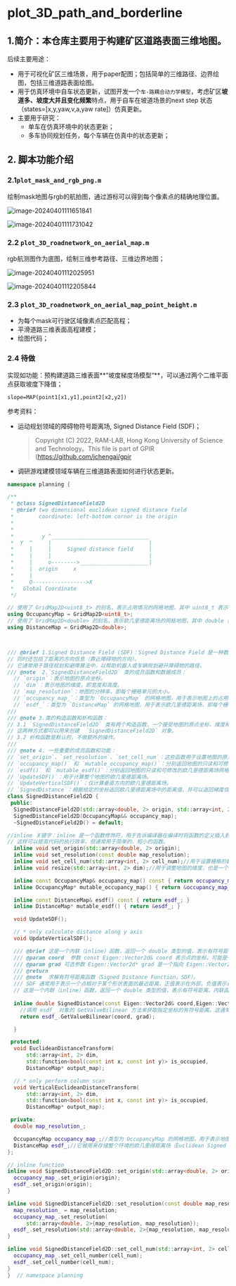 # plot_3D_path_and_borderline


## 1.简介：本仓库主要用于构建矿区道路表面三维地图。

后续主要用途：

- 用于可视化矿区三维场景，用于paper配图；包括简单的三维路径、边界绘图，包括三维道路表面绘图。
- 用于仿真环境中自车状态更新，试图开发一个`车-路耦合动力学模型`，考虑矿区**坡道多、坡度大并且变化频繁**特点，用于自车在坡道场景的next step 状态（states=[x,y,yaw,v,a,yaw rate]）仿真更新。
- 主要用于研究：
  - 单车在仿真环境中的状态更新；
  - 多车协同规划任务，每个车辆在仿真中的状态更新；

## 2. 脚本功能介绍

### 2.1`plot_mask_and_rgb_png.m`

绘制mask地图与rgb的航拍图，通过游标可以得到每个像素点的精确地理位置。

![image-20240401111651841](./README.assets/image-20240401111651841.png)

![image-20240401111731042](./README.assets/image-20240401111731042.png)

### 2.2 `plot_3D_roadnetwork_on_aerial_map.m`

rgb航测图作为底图，绘制三维参考路径、三维边界地图；

![image-20240401112025951](./README.assets/image-20240401112025951.png)



![image-20240401112205844](./README.assets/image-20240401112205844.png)



### 2.3 `plot_3D_roadnetwork_on_aerial_map_point_height.m`

- 为每个mask可行驶区域像素点匹配高程；
- 平滑道路三维表面高程建模；
- 绘图代码；





### 2.4 待做

实现如功能：预构建道路三维表面**“坡度梯度场模型“**，可以通过两个二维平面点获取坡度下降值；

```
slope=MAP(point1[x1,y1],point2[x2,y2])
```

参考资料：

- 运动规划领域的障碍物符号距离场, Signed Distance Field (SDF)；

  >  Copyright (C) 2022, RAM-LAB, Hong Kong University of Science and Technology。This file is part of GPIR (https://github.com/jchengai/gpir

- 调研游戏建模领域车辆在三维道路表面如何进行状态更新。

```cpp
namespace planning {

/**
 * @class SignedDistanceField2D
 * @brief two dimensional euclidean signed distance field
 *        coordinate: left-bottom cornor is the origin
 *
 *
 *         y ^_______________________________
 *  Y  ^     |                               |
 *     |     |     Signed distance field     |
 *     |     |                               |
 *     |     o-------->______________________|
 *     |  origin     x
 *     |
 *     O----------------->X
 *   Global Coordinate
 */

// 使用了 GridMap2D<uint8_t> 的别名，表示占用情况的网格地图，其中 uint8_t 表示每个栅格的数据类型，通常用于表示栅格是否被占用。
using OccupancyMap = GridMap2D<uint8_t>;
// 使用了 GridMap2D<double> 的别名，表示欧几里德距离场的网格地图，其中 double 表示每个栅格的数据类型，用于表示距离值。
using DistanceMap = GridMap2D<double>;



/// @brief 1.Signed Distance Field (SDF)：Signed Distance Field 是一种数据结构，用于表示在二维空间中的点到最近障碍物的距离，
// 同时还包括了距离的方向信息（靠近障碍物的方向）。
// 它通常用于路径规划和避障算法中，以帮助机器人或车辆规划避开障碍物的路径。
/// @note  2.`SignedDistanceField2D` 类的成员函数和数据成员：
  // `origin`：表示地图的原点坐标。
  // `dim`：表示地图的维度，即宽度和高度。
  // `map_resolution`：地图的分辨率，即每个栅格单元的大小。
  // `occupancy_map_`：类型为 `OccupancyMap` 的网格地图，用于表示地图上的占用情况，其中包含了每个栅格是否被占用的信息。
  // `esdf_`：类型为 `DistanceMap` 的网格地图，用于表示欧几里德距离场，即每个栅格到最近障碍物的距离。
///
/// @note 3.类的构造函数和析构函数：
// 3.1 `SignedDistanceField2D` 类有两个构造函数，一个接受地图的原点坐标、维度和分辨率作为参数，另一个接受一个已有的 OccupancyMap 对象。
// 这两种方式都可以用来创建  `SignedDistanceField2D` 对象。
// 3.2 析构函数是默认的，不做额外的操作。
///
/// @note 4. 一些重要的成员函数和功能：
// `set_origin`、`set_resolution`、`set_cell_num`：这些函数用于设置地图的原点、分辨率和栅格数。
// `occupancy_map()` 和 `mutable_occupancy_map()`：分别返回地图的只读和可修改的占用情况网格地图的引用。
// `esdf()` 和 `mutable_esdf()`：分别返回地图的只读和可修改的欧几里德距离场网格地图的引用。
// `UpdateSDF()`：用于计算整个地图的欧几里德距离场。
// `UpdateVerticalSDF()`：仅计算垂直方向的欧几里德距离场。
// `SignedDistance`：根据给定的坐标返回欧几里德距离场中的距离值，并可以返回梯度信息。
class SignedDistanceField2D {  
 public:
  SignedDistanceField2D(std::array<double, 2> origin, std::array<int, 2> dim,const double map_resolution);
  SignedDistanceField2D(OccupancyMap&& occupancy_map);
  ~SignedDistanceField2D() = default;

//inline 关键字：inline 是一个函数修饰符，用于告诉编译器在编译时将函数的定义插入到调用该函数的地方，而不是生成函数的单独的调用代码。
// 这样可以提高代码的执行效率，但通常用于简单的、短小的函数。 
  inline void set_origin(std::array<double, 2> origin);
  inline void set_resolution(const double map_resolution);
  inline void set_cell_num(std::array<int, 2> cell_num);//用于设置栅格的数量，它也是一个大小为 2 的整数数组。
  inline void resize(std::array<int, 2> dim);//用于调整地图的维度，也是一个大小为 2 的整数数组。

  inline const OccupancyMap& occupancy_map() const { return occupancy_map_; }
  inline OccupancyMap* mutable_occupancy_map() { return &occupancy_map_; }

  inline const DistanceMap& esdf() const { return esdf_; }
  inline DistanceMap* mutable_esdf() { return &esdf_; }

  void UpdateSDF();

  // * only calculate distance along y axis
  void UpdateVerticalSDF();

  /// @brief 这是一个内联（inline）函数，返回一个 double 类型的值，表示有符号距离。
  /// @param coord  参数 const Eigen::Vector2d& coord 表示点的坐标，可能是一个节点在二维空间中的位置。
  /// @param grad 可选参数 Eigen::Vector2d* grad 是一个指向 Eigen::Vector2d 对象的指针，用于存储距离函数的梯度，如果不需要计算梯度，则可以传递 nullptr。
  /// @return 
  /// @note  求解有符号距离函数（Signed Distance Function，SDF）。
  /// SDF 通常用于表示一个点相对于某个形状表面的最近距离，正值表示在外部，负值表示在内部。这里，它被用来估计节点在未来时间点的位置相对于障碍物的距离。
  // 这是一个内联（inline）函数，返回一个 double 类型的值，表示有符号距离。内联函数通常用于性能优化，特别是对于小型、频繁调用的函数。
  
  inline double SignedDistance(const Eigen::Vector2d& coord,Eigen::Vector2d* grad = nullptr) const {
    //调用 esdf_ 对象的 GetValueBilinear 方法来获取指定坐标的有符号距离。这通常通过双线性插值来实现，以便在离散网格中估计连续值。
    return esdf_.GetValueBilinear(coord, grad);

  }

 protected:
  void EuclideanDistanceTransform(
      std::array<int, 2> dim,
      std::function<bool(const int x, const int y)> is_occupied,
      DistanceMap* output_map);

  // * only perform column scan
  void VerticalEuclideanDistanceTransform(
      std::array<int, 2> dim,
      std::function<bool(const int x, const int y)> is_occupied,
      DistanceMap* output_map);

 private:
  double map_resolution_;

  OccupancyMap occupancy_map_;//类型为 OccupancyMap 的网格地图，用于表示地图上的占用情况，其中包含了每个栅格是否被占用的信息。
  DistanceMap esdf_;//它被用来存储整个环境的欧几里得距离场（Euclidean Signed Distance Field，ESDF），其中每个点的值表示该点到最近障碍物的有符号距离。
};

// inline function
inline void SignedDistanceField2D::set_origin(std::array<double, 2> origin) {
  occupancy_map_.set_origin(origin);
  esdf_.set_origin(origin);
}

inline void SignedDistanceField2D::set_resolution(const double map_resolution) {
  map_resolution_ = map_resolution;
  occupancy_map_.set_resolution(
      std::array<double, 2>{map_resolution, map_resolution});
  esdf_.set_resolution(std::array<double, 2>{map_resolution, map_resolution});
}

inline void SignedDistanceField2D::set_cell_num(std::array<int, 2> cell_num) {
  occupancy_map_.set_cell_number(cell_num);
  esdf_.set_cell_number(cell_num);
}
}  // namespace planning
```

